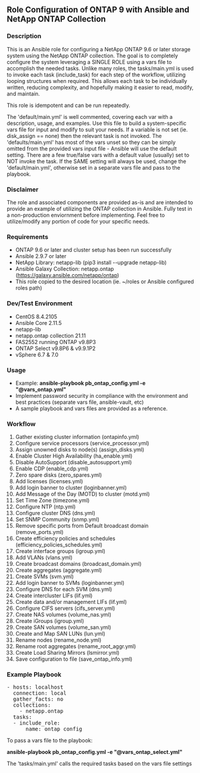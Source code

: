 ## Role Configuration of ONTAP 9 with Ansible and NetApp ONTAP Collection

### Description
This is an Ansible role for configuring a NetApp ONTAP 9.6 or later storage system using the NetApp ONTAP collection. The goal is to completely configure the system leveraging a SINGLE ROLE using a vars file to accomplish the needed tasks. Unlike many roles, the tasks/main.yml is used to invoke each task (include_task) for each step of the workflow, utilizing looping structures when required. This allows each task to be individually written, reducing complexity, and hopefully making it easier to read, modify, and maintain.

This role is idempotent and can be run repeatedly.

The 'default/main.yml' is well commented, covering each var with a description, usage, and examples. Use this file to build a system-specific vars file for input and modify to suit your needs. If a variable is not set (ie. disk_assign == none) then the relevant task is not invoked. The 'defaults/main.yml' has most of the vars unset so they can be simply omitted from the provided vars input file - Ansible will use the default setting.  There are a few true/false vars with a default value (usually) set to NOT invoke the task. If the SAME setting will always be used, change the 'default/main.yml', otherwise set in a separate vars file and pass to the playbook.

### Disclaimer
The role and associated components are provided as-is and are intended to provide an example of utilizing the ONTAP collection in Ansible. Fully test in a non-production enviornment before implementing. Feel free to utilize/modify any portion of code for your specific needs.

### Requirements
* ONTAP 9.6 or later and cluster setup has been run successfully
* Ansible 2.9.7 or later
* NetApp Library: netapp-lib (pip3 install --upgrade netapp-lib)
* Ansible Galaxy Collection: netapp.ontap (https://galaxy.ansible.com/netapp/ontap)
* This role copied to the desired location (ie. ~/roles or Ansible configured roles path) 

### Dev/Test Environment
* CentOS 8.4.2105
* Ansible Core 2.11.5
* netapp-lib 
* netapp.ontap collection 21.11
* FAS2552 running ONTAP v9.8P3
* ONTAP Select v9.8P6 & v9.9.1P2
* vSphere 6.7 & 7.0

### Usage
* Example: **ansible-playbook pb_ontap_config.yml -e "@vars_ontap.yml"**
* Implement password security in compliance with the environment and best practices (separate vars file, ansible-vault, etc)
* A sample playbook and vars files are provided as a reference.

### Workflow
1. Gather existing cluster information (ontapinfo.yml)
2. Configure service processors (service_processor.yml)
3. Assign unowned disks to node(s) (assign_disks.yml)
4. Enable Cluster High Availability (ha_enable.yml)
5. Disable AutoSupport (disable_autosupport.yml)
6. Enable CDP (enable_cdp.yml)
7. Zero spare disks (zero_spares.yml)
8. Add licenses (licenses.yml)
9. Add login banner to cluster (loginbanner.yml)
10. Add Message of the Day (MOTD) to cluster (motd.yml)
11. Set Time Zone (timezone.yml)
12. Configure NTP (ntp.yml)
13. Configure cluster DNS (dns.yml)
14. Set SNMP Community (snmp.yml)
15. Remove specific ports from Default broadcast domain (remove_ports.yml)
16. Create efficiency policies and schedules (efficiency_policies_schedules.yml)
17. Create interface groups (igroup.yml)
18. Add VLANs (vlans.yml)
19. Create broadcast domains (broadcast_domain.yml)
20. Create aggregates (aggregate.yml)
21. Create SVMs (svm.yml)
22. Add login banner to SVMs (loginbanner.yml)
23. Configure DNS for each SVM (dns.yml)
24. Create intercluster LIFs (lif.yml)
25. Create data and/or management LIFs (lif.yml)
26. Configure CIFS servers (cifs_server.yml)
27. Create NAS volumes (volume_nas.yml)
28. Create iGroups (igroup.yml)
29. Create SAN volumes (volume_san.yml)
30. Create and Map SAN LUNs (lun.yml)
31. Rename nodes (rename_node.yml)
32. Rename root aggregates (rename_root_aggr.yml)
33. Create Load Sharing Mirrors (lsmirror.yml)
34. Save configuration to file (save_ontap_info.yml)

### Example Playbook
<pre>
- hosts: localhost
  connection: local
  gather_facts: no
  collections:
    - netapp.ontap
  tasks:
  - include_role:
      name: ontap_config
</pre>

To pass a vars file to the playbook:

   **ansible-playbook pb_ontap_config.yml -e "@vars_ontap_select.yml"**

The 'tasks/main.yml' calls the required tasks based on the vars file settings
